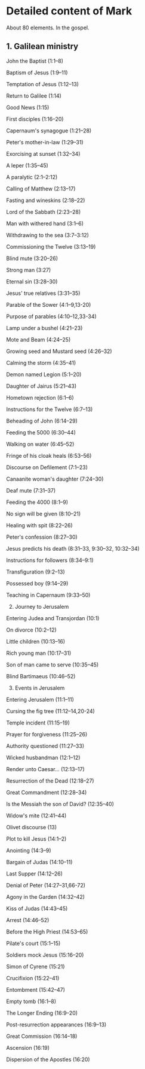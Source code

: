 # Detailed content of Mark

About 80 elements. In the gospel. 
## 1. Galilean ministry

John the Baptist (1:1–8)

Baptism of Jesus (1:9–11)

Temptation of Jesus (1:12–13)

Return to Galilee (1:14)

Good News (1:15)

First disciples (1:16–20)

Capernaum's synagogue (1:21–28)

Peter's mother-in-law (1:29–31)

Exorcising at sunset (1:32–34)

A leper (1:35–45)

A paralytic (2:1–2:12)

Calling of Matthew (2:13–17)

Fasting and wineskins (2:18–22)

Lord of the Sabbath (2:23–28)

Man with withered hand (3:1–6)

Withdrawing to the sea (3:7–3:12)

Commissioning the Twelve (3:13–19)

Blind mute (3:20–26)

Strong man (3:27)

Eternal sin (3:28–30)

Jesus' true relatives (3:31–35)

Parable of the Sower (4:1–9,13-20)

Purpose of parables (4:10–12,33-34)

Lamp under a bushel (4:21–23)

Mote and Beam (4:24–25)

Growing seed and Mustard seed (4:26–32)

Calming the storm (4:35–41)

Demon named Legion (5:1–20)

Daughter of Jairus (5:21–43)

Hometown rejection (6:1–6)

Instructions for the Twelve (6:7–13)

Beheading of John (6:14–29)

Feeding the 5000 (6:30–44)

Walking on water (6:45–52)

Fringe of his cloak heals (6:53–56)

Discourse on Defilement (7:1–23)

Canaanite woman's daughter (7:24–30)

Deaf mute (7:31–37)

Feeding the 4000 (8:1–9)

No sign will be given (8:10–21)

Healing with spit (8:22–26)

Peter's confession (8:27–30)

Jesus predicts his death (8:31–33, 9:30–32, 10:32–34)

Instructions for followers (8:34–9:1)

Transfiguration (9:2–13)

Possessed boy (9:14–29)

Teaching in Capernaum (9:33–50)

2. Journey to Jerusalem

Entering Judea and Transjordan (10:1)

On divorce (10:2–12)

Little children (10:13–16)

Rich young man (10:17–31)

Son of man came to serve (10:35–45)

Blind Bartimaeus (10:46–52)

3. Events in Jerusalem

Entering Jerusalem (11:1–11)

Cursing the fig tree (11:12–14,20-24)

Temple incident (11:15–19)

Prayer for forgiveness (11:25–26)

Authority questioned (11:27–33)

Wicked husbandman (12:1–12)

Render unto Caesar... (12:13–17)

Resurrection of the Dead (12:18–27)

Great Commandment (12:28–34)

Is the Messiah the son of David? (12:35–40)

Widow's mite (12:41–44)

Olivet discourse (13)

Plot to kill Jesus (14:1–2)

Anointing (14:3–9)

Bargain of Judas (14:10–11)

Last Supper (14:12–26)

Denial of Peter (14:27–31,66-72)

Agony in the Garden (14:32–42)

Kiss of Judas (14:43–45)

Arrest (14:46–52)

Before the High Priest (14:53–65)

Pilate's court (15:1–15)

Soldiers mock Jesus (15:16–20)

Simon of Cyrene (15:21)

Crucifixion (15:22–41)

Entombment (15:42–47)

Empty tomb (16:1–8)

The Longer Ending (16:9–20)

Post-resurrection appearances (16:9–13)

Great Commission (16:14–18)

Ascension (16:19)

Dispersion of the Apostles (16:20)
